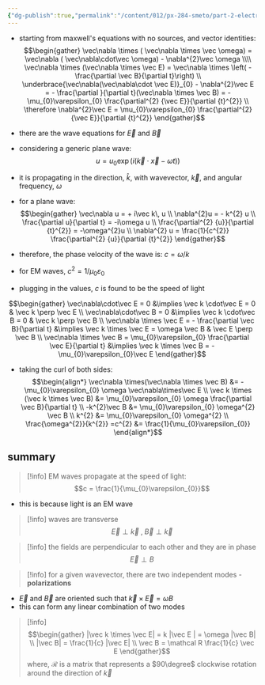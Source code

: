 ```yaml
---
{"dg-publish":true,"permalink":"/content/012/px-284-smeto/part-2-electromagnetic-theory/p-em-waves/px-284-p1-introduction-to-em-waves/","noteIcon":"1","created":"2025-02-13T17:28:35.091+00:00","updated":"2025-02-23T13:23:57.731+00:00"}
---
```


- starting from maxwell's equations with no sources, and vector identities:
$$\begin{gather} 
\vec\nabla \times ( \vec\nabla \times \vec \omega) = \vec\nabla ( \vec\nabla\cdot\vec \omega) - \nabla^{2}\vec \omega \\\\
\vec\nabla \times (\vec\nabla \times \vec E) = \vec\nabla \times \left( - \frac{\partial  \vec B}{\partial t}\right) \\
\underbrace{\vec\nabla(\vec\nabla\cdot \vec E)}_{0} - \nabla^{2}\vec E = - \frac{\partial  }{\partial t}(\vec\nabla \times \vec B) = - \mu_{0}\varepsilon_{0} \frac{\partial^{2} {\vec E}}{\partial {t}^{2}} \\
\therefore \nabla^{2}\vec E = \mu_{0}\varepsilon_{0} \frac{\partial^{2} {\vec E}}{\partial {t}^{2}}
\end{gather}$$
- there are the wave equations for $\vec E$ and $\vec B$

- considering a generic plane wave:
$$u = u_{0} \exp(i(\vec k \cdot \vec x - \omega t))$$
- it is propagating in the direction, $\hat k$, with wavevector, $\vec k$, and angular frequency, $\omega$
- for a plane wave:
$$\begin{gather}
\vec\nabla u = + i\vec k\, u \\
\nabla^{2}u = - k^{2} u \\
\frac{\partial u}{\partial t} = -i\omega u \\
\frac{\partial^{2} {u}}{\partial {t}^{2}} = -\omega^{2}u \\
\nabla^{2} u = \frac{1}{c^{2}} \frac{\partial^{2} {u}}{\partial {t}^{2}}
\end{gather}$$
- therefore, the phase velocity of the wave is: $c = \omega/k$

- for EM waves, $c^{2} = 1/\mu_{0}\varepsilon_0$
- plugging in the values, $c$ is found to be the speed of light

$$\begin{gather}
\vec\nabla\cdot\vec E = 0 &\implies \vec k \cdot\vec E = 0 & \vec k \perp \vec E \\
\vec\nabla\cdot\vec B = 0 &\implies \vec k \cdot\vec B = 0 & \vec k \perp \vec B \\
\vec\nabla \times \vec E = - \frac{\partial \vec B}{\partial t} &\implies \vec k \times \vec E = \omega \vec B & \vec E \perp \vec B \\
\vec\nabla \times \vec B = \mu_{0}\varepsilon_{0} \frac{\partial \vec E}{\partial t} &\implies \vec k \times \vec B = -\mu_{0}\varepsilon_{0}\vec E
\end{gather}$$
- taking the curl of both sides:
$$\begin{align*}
\vec\nabla \times(\vec\nabla \times \vec B) &= - \mu_{0}\varepsilon_{0} \omega \vec\nabla\times\vec E \\
\vec k \times (\vec k \times \vec B) &= \mu_{0}\varepsilon_{0} \omega \frac{\partial \vec B}{\partial t} \\
 -k^{2}\vec B &= \mu_{0}\varepsilon_{0} \omega^{2} \vec B \\
k^{2} &= \mu_{0}\varepsilon_{0} \omega^{2} \\
\frac{\omega^{2}}{k^{2}} =c^{2} &= \frac{1}{\mu_{0}\varepsilon_{0}}
\end{align*}$$

## summary
>[!info] EM waves propagate at the speed of light:
$$c = \frac{1}{\mu_{0}\varepsilon_{0}}$$

- this is because light is an EM wave

>[!info] waves are transverse
>$$\vec E \perp \vec k \;,\; \vec B \perp \vec k$$

>[!info] the fields are perpendicular to each other and they are in phase
>$$\vec E \perp B$$

>[!info] for a given wavevector, there are two independent modes - **polarizations**

- $\vec E$ and $\vec B$ are oriented such that $\vec k \times \vec E = \omega B$
- this can form any linear combination of two modes

>[!info] 
>$$\begin{gather}
>|\vec k \times \vec E| = k |\vec E | = \omega |\vec B| \\ 
>|\vec B| = \frac{1}{c} |\vec E| \\
>\vec B = \mathcal R \frac{1}{c} \vec E
>\end{gather}$$
>where, $\mathcal R$ is a matrix that represents a $90\degree$ clockwise rotation around the direction of $\vec k$


